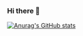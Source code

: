 ### Hi there 👋

[![Anurag's GitHub stats](https://github-readme-stats.vercel.app/api?username=alexstangier)](https://github.com/anuraghazra/github-readme-stats)

<!--
**AlexStangier/AlexStangier** is a ✨ _special_ ✨ repository because its `README.md` (this file) appears on your GitHub profile.

Here are some ideas to get you started:

- 🔭 I’m currently working on ...
- 🌱 I’m currently learning ...
- 👯 I’m looking to collaborate on ...
- 🤔 I’m looking for help with ...
- 💬 Ask me about ...
- 📫 How to reach me: ...
- 😄 Pronouns: ...
- ⚡ Fun fact: ...
-->
